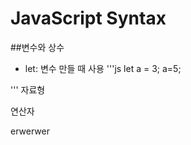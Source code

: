 # JavaScript Syntax

##변수와 상수

- let: 변수 만들 때 사용
  '''js
  let a = 3;
  a=5;

'''
자료형

연산자

erwerwer

